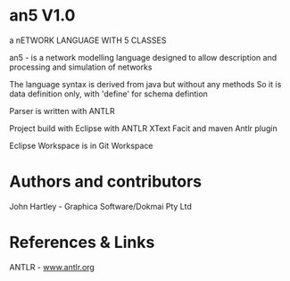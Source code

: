 # an5 V1.0

a nETWORK LANGUAGE WITH 5 CLASSES

an5 - is a network modelling language designed to allow description and
processing and simulation of networks

The language syntax is derived from java but without any methods
So it is data definition only, with 'define' for schema defintion

Parser is written with ANTLR

Project build with Eclipse with ANTLR XText Facit and maven Antlr plugin

Eclipse Workspace is in Git Workspace

# Authors and contributors

John Hartley - Graphica Software/Dokmai Pty Ltd

# References & Links

ANTLR - www.antlr.org



